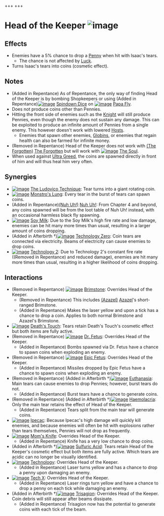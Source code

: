 +++
+++

 # Head of the Keeper ![image](/image/Head_of_the_Keeper.png) 

Effects
---------


* Enemies have a 5% chance to drop a [Penny](/wiki/Coins#Penny "Coins") when hit with Isaac's tears.
	+ The chance is not affected by [Luck](/wiki/Luck "Luck").
* Turns Isaac's tears into coins (cosmetic effect).


Notes
-------


* (Added in Repentance) As of Repentance, the only way of finding Head of the Keeper is by bombing Shopkeepers or using (Added in Repentance)[![image](/image/Spindown_Dice.png)](/wiki/Spindown_Dice "Spindown Dice") [Spindown Dice](/wiki/Spindown_Dice "Spindown Dice") on [![image](/image/Papa_Fly.png)](/wiki/Papa_Fly "Papa Fly") [Papa Fly](/wiki/Papa_Fly "Papa Fly").
* Does not produce coins other than Pennies.
* Hitting the front side of enemies such as the [Knight](/wiki/Knight "Knight") will still produce Pennies, even though the enemy does not sustain any damage. This can be exploited to produce an infinite amount of Pennies from a single enemy. This however doesn't work with lowered [Hosts](/wiki/Host "Host").
	+ Enemies that spawn other enemies, [Globins](/wiki/Globin "Globin"), or enemies that regain health can also be farmed for infinite money.
* (Removed in Repentance) Head of the Keeper does not work with  [(The Forgotten)](/wiki/The_Forgotten "The Forgotten") [The Forgotten](/wiki/The_Forgotten "The Forgotten") but will work with  [![image](/image/The_Soul.png)](/wiki/The_Soul_(Character) "The Soul") [The Soul](/wiki/The_Soul_(Character) "The Soul (Character)").
* When used against [Ultra Greed](/wiki/Ultra_Greed "Ultra Greed"), the coins are spawned directly in front of him and will thus heal him very often.


Synergies
-----------


* [![image](/image/The_Ludovico_Technique.png)](/wiki/The_Ludovico_Technique "The Ludovico Technique") [The Ludovico Technique](/wiki/The_Ludovico_Technique "The Ludovico Technique"): Tear turns into a giant rotating coin.
* [![image](/image/Monstro%27s_Lung.png)](/wiki/Monstro%27s_Lung "Monstro's Lung") [Monstro's Lung](/wiki/Monstro%27s_Lung "Monstro's Lung"): Every tear in the burst of tears can spawn coins.
* (Added in Repentance)[(Nuh Uh!)](/wiki/Nuh_Uh! "Nuh Uh!") [Nuh Uh!](/wiki/Nuh_Uh! "Nuh Uh!"): From Chapter 4 and beyond, any coins spawned will be from the loot table of Nuh Uh! instead, with an occasional harmless black fly spawning.
* [![image](/image/Soy_Milk.png)](/wiki/Soy_Milk "Soy Milk") [Soy Milk](/wiki/Soy_Milk "Soy Milk"): Due to the Soy Milk's high fire rate and low damage, enemies can be hit many more times than usual, resulting in a larger amount of coins dropping.
* (Added in Afterbirth †)[![image](/image/Technology_Zero.png)](/wiki/Technology_Zero "Technology Zero") [Technology Zero](/wiki/Technology_Zero "Technology Zero"): Coin tears are connected via electricity. Beams of electricity can cause enemies to drop coins.
* [![image](/image/Technology_2.png)](/wiki/Technology_2 "Technology 2") [Technology 2](/wiki/Technology_2 "Technology 2"): Due to Technology 2's constant fire rate ((Removed in Repentance) and reduced damage), enemies are hit many more times than usual, resulting in a higher likelihood of coins dropping.


Interactions
--------------


* (Removed in Repentance) [![image](/image/Brimstone.png)](/wiki/Brimstone "Brimstone") [Brimstone](/wiki/Brimstone "Brimstone"): Overrides Head of the Keeper.
	+ (Removed in Repentance) This includes  [(Azazel)](/wiki/Azazel "Azazel") [Azazel](/wiki/Azazel "Azazel")'s short-ranged Brimstone.
	+ (Added in Repentance) Makes the laser yellow and upon a tick has a chance to drop a coin. Applies to both normal Brimstone and Azazel's Brimstone.
* [![image](/image/Death%27s_Touch.png)](/wiki/Death%27s_Touch "Death's Touch") [Death's Touch](/wiki/Death%27s_Touch "Death's Touch"): Tears retain Death's Touch's cosmetic effect but both items are fully active.
* (Removed in Repentance) [![image](/image/Dr._Fetus.png)](/wiki/Dr._Fetus "Dr. Fetus") [Dr. Fetus](/wiki/Dr._Fetus "Dr. Fetus"): Overrides Head of the Keeper.
	+ (Added in Repentance) Bombs spawned via Dr. Fetus have a chance to spawn coins when exploding an enemy.
* (Removed in Repentance) [![image](/image/Epic_Fetus.png)](/wiki/Epic_Fetus "Epic Fetus") [Epic Fetus](/wiki/Epic_Fetus "Epic Fetus"): Overrides Head of the Keeper.
	+ (Added in Repentance) Missiles dropped by Epic Fetus have a chance to spawn coins when exploding an enemy.
* (Removed in Repentance) (Added in Afterbirth †)[![image](/image/Euthanasia.png)](/wiki/Euthanasia "Euthanasia") [Euthanasia](/wiki/Euthanasia "Euthanasia"): Main tears can cause enemies to drop Pennies; however, burst tears do not.
	+ (Added in Repentance) Burst tears have a chance to generate coins.
* (Removed in Repentance) (Added in Afterbirth †)[![image](/image/Haemolacria.png)](/wiki/Haemolacria "Haemolacria") [Haemolacria](/wiki/Haemolacria "Haemolacria"): Only the main tear retains the effect of Head of the Keeper.
	+ (Added in Repentance) Tears split from the main tear will generate coins.
* [![image](/image/Ipecac.png)](/wiki/Ipecac "Ipecac") [Ipecac](/wiki/Ipecac "Ipecac"): Because Ipecac's high damage will quickly kill enemies, and because enemies will often be hit with explosions rather than tears themselves, Pennies will not drop as frequently.
* [![image](/image/Mom%27s_Knife.png)](/wiki/Mom%27s_Knife "Mom's Knife") [Mom's Knife](/wiki/Mom%27s_Knife "Mom's Knife"): Overrides Head of the Keeper.
	+ (Added in Repentance) Knife has a very low chance to drop coins.
* (Added in Afterbirth †)[![image](/image/Sulfuric_Acid.png)](/wiki/Sulfuric_Acid "Sulfuric Acid") [Sulfuric Acid](/wiki/Sulfuric_Acid "Sulfuric Acid"): Tears retain Head of the Keeper's cosmetic effect but both items are fully active. Which tears are acidic can no longer be visually identified.
* [![image](/image/Technology.png)](/wiki/Technology "Technology") [Technology](/wiki/Technology "Technology"): Overrides Head of the Keeper.
	+ (Added in Repentance) Laser turns yellow and has a chance to drop a penny upon damaging an enemy.
* [![image](/image/Tech_X.png)](/wiki/Tech_X "Tech X") [Tech X](/wiki/Tech_X "Tech X"): Overrides Head of the Keeper.
	+ (Added in Repentance) Laser rings turn yellow and have a chance to drop a penny on each tick while damaging an enemy.
* (Added in Afterbirth †)[![image](/image/Trisagion.png)](/wiki/Trisagion "Trisagion") [Trisagion](/wiki/Trisagion "Trisagion"): Overrides Head of the Keeper. Coin debris will still appear after beams dissipate.
	+ (Added in Repentance) Trisagion now has the potential to generate coins with each tick of the beam.


